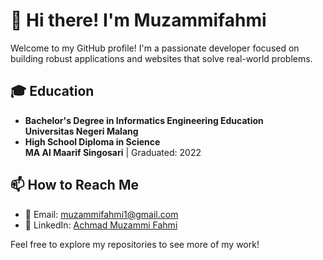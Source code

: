 # 👋 Hi there! I'm Muzammifahmi

Welcome to my GitHub profile! I'm a passionate developer focused on building robust applications and websites that solve real-world problems.
## 🎓 Education
- **Bachelor's Degree in Informatics Engineering Education**  
  **Universitas Negeri Malang**  
- **High School Diploma in Science**  
  **MA Al Maarif Singosari** | Graduated: 2022  
 ## 📫 How to Reach Me
- 📧 Email: muzammifahmi1@gmail.com
- 💼 LinkedIn: [Achmad Muzammi Fahmi](www.linkedin.com/in/achmad-muzammi-fahmi-09800a297)

Feel free to explore my repositories to see more of my work!

<!---
muzammifahmi/muzammifahmi is a ✨ special ✨ repository because its `README.md` (this file) appears on your GitHub profile.
You can click the Preview link to take a look at your changes.
--->
